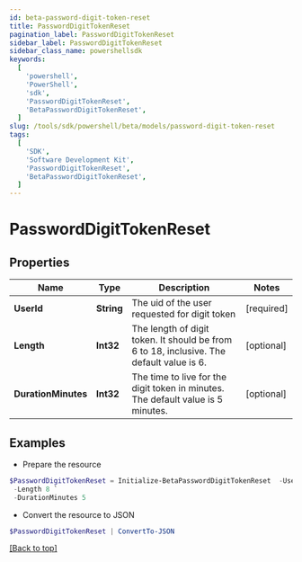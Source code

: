 ```yaml
---
id: beta-password-digit-token-reset
title: PasswordDigitTokenReset
pagination_label: PasswordDigitTokenReset
sidebar_label: PasswordDigitTokenReset
sidebar_class_name: powershellsdk
keywords:
  [
    'powershell',
    'PowerShell',
    'sdk',
    'PasswordDigitTokenReset',
    'BetaPasswordDigitTokenReset',
  ]
slug: /tools/sdk/powershell/beta/models/password-digit-token-reset
tags:
  [
    'SDK',
    'Software Development Kit',
    'PasswordDigitTokenReset',
    'BetaPasswordDigitTokenReset',
  ]
---
```


# PasswordDigitTokenReset

## Properties

| Name | Type | Description | Notes |
| --- | --- | --- | --- |
| **UserId** | **String** | The uid of the user requested for digit token | [required] |
| **Length** | **Int32** | The length of digit token. It should be from 6 to 18, inclusive. The default value is 6. | [optional] |
| **DurationMinutes** | **Int32** | The time to live for the digit token in minutes. The default value is 5 minutes. | [optional] |

## Examples

- Prepare the resource

```powershell
$PasswordDigitTokenReset = Initialize-BetaPasswordDigitTokenReset  -UserId Abby.Smith `
 -Length 8 `
 -DurationMinutes 5
```

- Convert the resource to JSON

```powershell
$PasswordDigitTokenReset | ConvertTo-JSON
```

[[Back to top]](#)
